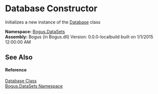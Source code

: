 # Database Constructor 
 

Initializes a new instance of the <a href="T_Bogus_DataSets_Database">Database</a> class

**Namespace:**&nbsp;<a href="N_Bogus_DataSets">Bogus.DataSets</a><br />**Assembly:**&nbsp;Bogus (in Bogus.dll) Version: 0.0.0-localbuild built on 1/1/2015 12:00:00 AM

## See Also


#### Reference
<a href="T_Bogus_DataSets_Database">Database Class</a><br /><a href="N_Bogus_DataSets">Bogus.DataSets Namespace</a><br />